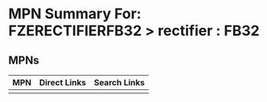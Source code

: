 



# MPN Summary For: FZERECTIFIERFB32 > rectifier : FB32

## MPNs
  

|MPN|Direct Links|Search Links|
| :--- | :--- | :--- |
||||
